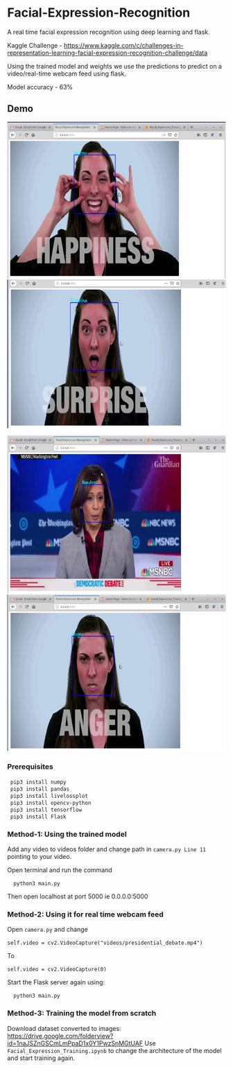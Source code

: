 # Facial-Expression-Recognition
A real time facial expression recognition using deep learning and flask.

Kaggle Challenge - https://www.kaggle.com/c/challenges-in-representation-learning-facial-expression-recognition-challenge/data

Using the trained model and weights we use the predictions to predict on a video/real-time webcam feed using flask.

Model accuracy - 63%

## Demo

![Happy](images/happy.png) ![Surprise](images/surprise.png)

![Neutral](images/neutral.png) ![Angry](images/anger.png)

### Prerequisites
```
 pip3 install numpy
 pip3 install pandas
 pip3 install livelossplot
 pip3 install opencv-python
 pip3 install tensorflow
 pip3 install Flask
```

### Method-1: Using the trained model

Add any video to videos folder and change path in `camera.py Line 11` pointing to your video.

Open terminal and run the command
```
  python3 main.py
```

Then open localhost at port 5000 ie 0.0.0.0:5000

### Method-2: Using it for real time webcam feed

Open `camera.py` and change 
```
self.video = cv2.VideoCapture("videos/presidential_debate.mp4")
```

To

```
self.video = cv2.VideoCapture(0)
```

Start the Flask server again using:
```
  python3 main.py
```

### Method-3: Training the model from scratch

Download dataset converted to images: https://drive.google.com/folderview?id=1naJSZnGSCmLmPpaD1x0Y1PwzSnMGtUAF
Use `Facial_Expression_Training.ipynb` to change the architecture of the model and start training again.
